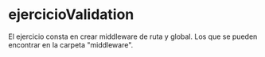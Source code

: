 # ejercicioValidation

El ejercicio consta en crear middleware de ruta y global. Los que se pueden encontrar en la carpeta "middleware".
